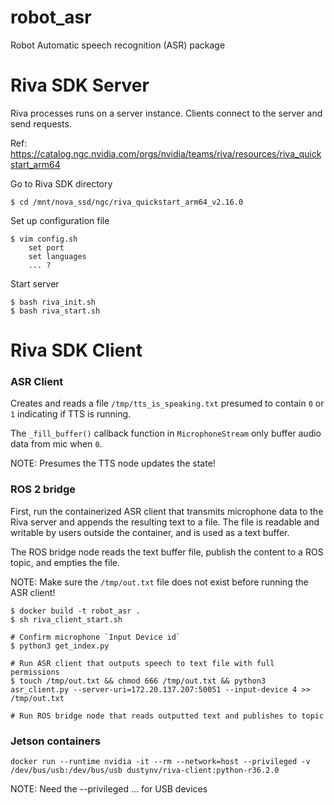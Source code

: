 # robot_asr
Robot Automatic speech recognition (ASR) package



# Riva SDK Server

Riva processes runs on a server instance. Clients connect to the server and send requests.

Ref: https://catalog.ngc.nvidia.com/orgs/nvidia/teams/riva/resources/riva_quickstart_arm64

Go to Riva SDK directory
```
$ cd /mnt/nova_ssd/ngc/riva_quickstart_arm64_v2.16.0
```

Set up configuration file
```
$ vim config.sh
    set port
    set languages
    ... ?
```

Start server
```
$ bash riva_init.sh
$ bash riva_start.sh
```

# Riva SDK Client

### ASR Client

Creates and reads a file `/tmp/tts_is_speaking.txt` presumed to contain `0` or `1` indicating if TTS is running.

The  `_fill_buffer()` callback function in `MicrophoneStream` only buffer audio data from mic when `0`.

NOTE: Presumes the TTS node updates the state!

### ROS 2 bridge

First, run the containerized ASR client that transmits microphone data to the Riva server and appends the resulting text to a file. The file is readable and writable by users outside the container, and is used as a text buffer.

The ROS bridge node reads the text buffer file, publish the content to a ROS topic, and empties the file.

NOTE: Make sure the `/tmp/out.txt` file does not exist before running the ASR client!

```
$ docker build -t robot_asr .
$ sh riva_client_start.sh

# Confirm microphone `Input Device id`
$ python3 get_index.py

# Run ASR client that outputs speech to text file with full permissions
$ touch /tmp/out.txt && chmod 666 /tmp/out.txt && python3 asr_client.py --server-uri=172.20.137.207:50051 --input-device 4 >> /tmp/out.txt

# Run ROS bridge node that reads outputted text and publishes to topic

```

### Jetson containers
```
docker run --runtime nvidia -it --rm --network=host --privileged -v /dev/bus/usb:/dev/bus/usb dustynv/riva-client:python-r36.2.0
```

NOTE: Need the --privileged ... for USB devices



